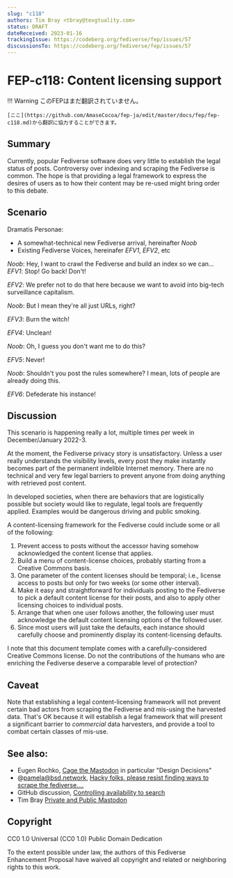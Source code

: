 ```yaml
---
slug: "c118"
authors: Tim Bray <tbray@texgtuality.com>
status: DRAFT
dateReceived: 2023-01-16
trackingIssue: https://codeberg.org/fediverse/fep/issues/57
discussionsTo: https://codeberg.org/fediverse/fep/issues/57
---
```

# FEP-c118: Content licensing support
!!! Warning
    このFEPはまだ翻訳されていません。

    [ここ](https://github.com/AmaseCocoa/fep-ja/edit/master/docs/fep/fep-c118.md)から翻訳に協力することができます。

## Summary

Currently, popular Fediverse software does very little to establish the legal status of posts.
Controversy over indexing and scraping the Fediverse is common. 
The hope is that providing a legal framework to express the desires of users as to how their content may be
re-used might bring order to this debate.

## Scenario

Dramatis Personae:
* A somewhat-technical new Fediverse arrival, hereinafter *Noob*
* Existing Fediverse Voices, hereinafer *EFV1*, *EFV2*, etc

*Noob*: Hey, I want to crawl the Fediverse and build an index so we can…
*EFV1*: Stop! Go back! Don't!

*EFV2*: We prefer not to do that here because we want to avoid into big-tech surveillance capitalism.

*Noob*: But I mean they're all just URLs, right?

*EFV3*: Burn the witch!

*EFV4*: Unclean!

*Noob*: Oh, I guess you don't want me to do this?

*EFV5*: Never!

*Noob*: Shouldn't you post the rules somewhere? I mean, lots of people are already doing this.

*EFV6*: Defederate his instance!

## Discussion

This scenario is happening really a lot, multiple times per week in December/January 2022-3.

At the moment, the Fediverse privacy story is unsatisfactory. Unless a user really understands the
visibility levels, every post they make instantly becomes part of the permanent indelible Internet
memory. There are no technical and very few legal barriers to prevent anyone from doing anything with
retrieved post content.

In developed societies, when there are behaviors that are logistically possible but society would like
to regulate, legal tools are frequently applied. Examples would be dangerous driving and public smoking.

A content-licensing framework for the Fediverse could include some or all of the following:

1. Prevent access to posts without the accessor having somehow acknowledged the content license that applies.
2. Build a menu of content-license choices, probably starting from a Creative Commons basis.
3. One parameter of the content licenses should be temporal; i.e., license access to posts but only for two weeks (or some other interval).
4. Make it easy and straightforward for individuals posting to the Fediverse to pick a default content license for their posts, and also to apply other licensing choices to individual posts.
5. Arrange that when one user follows another, the following user must acknowledge the default content licensing options of the followed user.
6. Since most users will just take the defaults, each instance should carefully choose and prominently display its content-licensing defaults.

I note that this document template comes with a carefully-considered Creative Commons license. Do not the contributions
of the humans who are enriching the Fediverse deserve a comparable level of protection?

## Caveat

Note that establishing a legal content-licensing framework will not prevent
certain bad actors from scraping the Fediverse and mis-using the harvested data.
That's OK because it will establish a legal framework that will present a significant barrier
to *commercial* data harvesters, and provide a tool to combat certain classes of mis-use.

## See also:

- Eugen Rochko, [Cage the Mastodon](https://blog.joinmastodon.org/2018/07/cage-the-mastodon/) in particular "Design Decisions"
- @pamela@bsd.network, [Hacky folks, please resist finding ways to scrape the fediverse….](https://bsd.network/@pamela/109287805657081451)
- GitHub discussion, [Controlling availability to search](https://github.com/w3c/activitypub/issues/221)
- Tim Bray [Private and Public Mastodon](https://www.tbray.org/ongoing/When/202x/2022/12/30/Mastodon-Privacy-and-Search)

## Copyright

CC0 1.0 Universal (CC0 1.0) Public Domain Dedication 

To the extent possible under law, the authors of this Fediverse Enhancement Proposal have waived all copyright and related or neighboring rights to this work.
